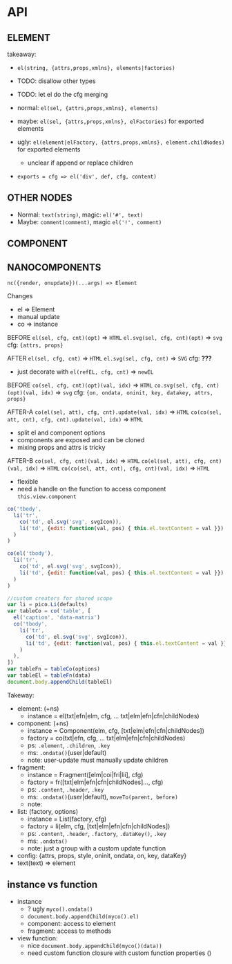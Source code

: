 # API

<!-- markdownlint-disable MD022 MD032 -->

## ELEMENT

takeaway:
* `el(string, {attrs,props,xmlns}, elements|factories)`
* TODO: disallow other types
* TODO: let el do the cfg merging

* normal: `el(sel, {attrs,props,xmlns}, elements)`
* maybe: `el(sel, {attrs,props,xmlns}, elFactories)` for exported elements
* ugly: `el(element|elFactory, {attrs,props,xmlns}, element.childNodes)` for exported elements
  * unclear if append or replace children
* `exports = cfg => el('div', def, cfg, content)`

## OTHER NODES

* Normal: `text(string)`, magic: `el('#', text)`
* Maybe: `comment(comment)`, magic `el('!', comment)`

## COMPONENT

## NANOCOMPONENTS

`nc({render, onupdate})(...args) => Element`




Changes
* el => Element
* manual update
* co => instance

BEFORE
`el(sel, cfg, cnt)(opt)` => `HTML`
`el.svg(sel, cfg, cnt)(opt)` => `svg`
cfg: `{attrs, props}`

AFTER
`el(sel, cfg, cnt)` => `HTML`
`el.svg(sel, cfg, cnt)` => `SVG`
cfg: **???**
* just decorate with `el(refEL, cfg, cnt)` => `newEL`

BEFORE
`co(sel, cfg, cnt)(opt)(val, idx)` => `HTML`
`co.svg(sel, cfg, cnt)(opt)(val, idx)` => `svg`
cfg: `{on, ondata, oninit, key, datakey, attrs, props}`

AFTER-A
`co(el(sel, att), cfg, cnt).update(val, idx)` => `HTML`
`co(co(sel, att, cnt), cfg, cnt).update(val, idx)` => `HTML`
* split el and component options
* components are exposed and can be cloned
* mixing props and attrs is tricky

AFTER-B
`co(sel, cfg, cnt)(val, idx)` => `HTML`
`co(el(sel, att), cfg, cnt)(val, idx)` => `HTML`
`co(co(sel, att, cnt), cfg, cnt)(val, idx)` => `HTML`
* flexible
* need a handle on the function to access component `this.view.component`


```javascript
co('tbody',
  li('tr',
    co('td', el.svg('svg', svgIcon)),
    li('td', {edit: function(val, pos) { this.el.textContent = val }})
  )
)
```

```javascript
co(el('tbody'),
  li('tr',
    co('td', el.svg('svg', svgIcon)),
    li('td', {edit: function(val, pos) { this.el.textContent = val }})
  )
)
```




```javascript
//custom creators for shared scope
var li = pico.Li(defaults)
var tableCo = co('table', [
  el('caption', 'data-matrix')
  co('tbody',
    li('tr',
      co('td', el.svg('svg', svgIcon)),
      li('td', {edit: function(val, pos) { this.el.textContent = val }})
    )
  ),
])
var tableFn = tableCo(options)
var tableEl = tableFn(data)
document.body.appendChild(tableEl)
```







Takeway:

* element: (+ns)
  * instance = el(txt|efn|elm, cfg, ... txt|elm|efn|cfn|childNodes)
* component: (+ns)
  * instance = Component(elm, cfg, [txt|elm|efn|cfn|childNodes])
  * factory = co(txt|efn, cfg, ... txt|elm|efn|cfn|childNodes)
  * ps: `.element`, `.children`, `.key`
  * ms: `.ondata()`(user|default)
  * note: user-update must manually update children
* fragment:
  * instance = Fragment([elm|coi|fri|lii], cfg)
  * factory = fr([txt|elm|efn|cfn|childNodes]..., cfg)
  * ps: `.content`, `.header`, `.key`
  * ms: `.ondata()`(user|default), `moveTo(parent, before)`
  * note:
* list: (factory, options)
  * instance = List(factory, cfg)
  * factory = li(elm, cfg, [txt|elm|efn|cfn|childNodes])
  * ps: `.content`, `.header`, `.factory`, `.dataKey()`, `.key`
  * ms: `.ondata()`
  * note: just a group with a custom update function
* config: {attrs, props, style, oninit, ondata, on, key, dataKey}
* text(text) => element

## instance vs function

* instance
  * ? ugly `myco().ondata()`
  * `document.body.appendChild(myco().el)`
  * component: access to element
  * fragment: access to methods
* view function:
  * nice `document.body.appendChild(myco()(data))`
  * need custom function closure with custom function properties ()
